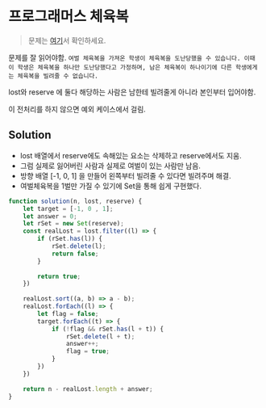 # 프로그래머스 체육복

> 문제는 [여기](https://programmers.co.kr/learn/courses/30/lessons/42862)서 확인하세요.

문제를 잘 읽어야함.
`여벌 체육복을 가져온 학생이 체육복을 도난당했을 수 있습니다. 이때 이 학생은 체육복을 하나만 도난당했다고 가정하며, 남은 체육복이 하나이기에 다른 학생에게는 체육복을 빌려줄 수 없습니다.`

lost와 reserve 에 둘다 해당하는 사람은 남한테 빌려줄게 아니라 본인부터 입어야함.

이 전처리를 하지 않으면 예외 케이스에서 걸림.

## Solution

* lost 배열에서 reserve에도 속해있는 요소는 삭제하고 reserve에서도 지움.
* 그럼 실제로 잃어버린 사람과 실제로 여벌이 있는 사람만 남음.
* 방향 배열 [-1, 0, 1] 을 만들어 왼쪽부터 빌려줄 수 있다면 빌려주며 해결.
* 여벌체육복을 1벌만 가질 수 있기에 Set을 통해 쉽게 구현했다.

```javascript
function solution(n, lost, reserve) {
    let target = [-1, 0 , 1];
    let answer = 0;
    let rSet = new Set(reserve);
    const realLost = lost.filter((l) => {
        if (rSet.has(l)) {
            rSet.delete(l);
            return false;
        }
        
        return true;
    })
    
    realLost.sort((a, b) => a - b);
    realLost.forEach((l) => {
        let flag = false;
        target.forEach((t) => {
            if (!flag && rSet.has(l + t)) {
                rSet.delete(l + t);
                answer++;
                flag = true;
            }
        })
    })
    
    return n - realLost.length + answer;
}
```